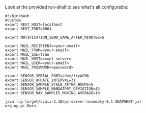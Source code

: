 Look at the provided run-shell to see what's all configurable:
```
#!/bin/bash
#custom
export REST_HOST=localhost
export REST_PORT=8001

export NOTIFICATION_SEND_SAME_AFTER_MINUTES=5

export MAIL_RECIPIENT=<your-email>
export MAIL_FROM=<your-email>
export MAIL_SSL=true
export MAIL_HOST=<smpt-server>
export MAIL_USER=<your-email>
export MAIL_PASSWORD=<password>

export SENSOR_SERIAL_PORT=/dev/ttyACM0
export SENSOR_UPDATE_INTERVAL=3s
export SENSOR_SAMPLE_STALE_AFTER_HOURS=5
export SENSOR_SAMPLE_MANDATORY_DEVIATION=45
export SENSOR_MAX_SAMPLES_MOVING_AVERAGE=10

java -cp target/scala-2.10/pi-server-assembly-0.1-SNAPSHOT.jar org.up.pi.Main
```                                                                                             
